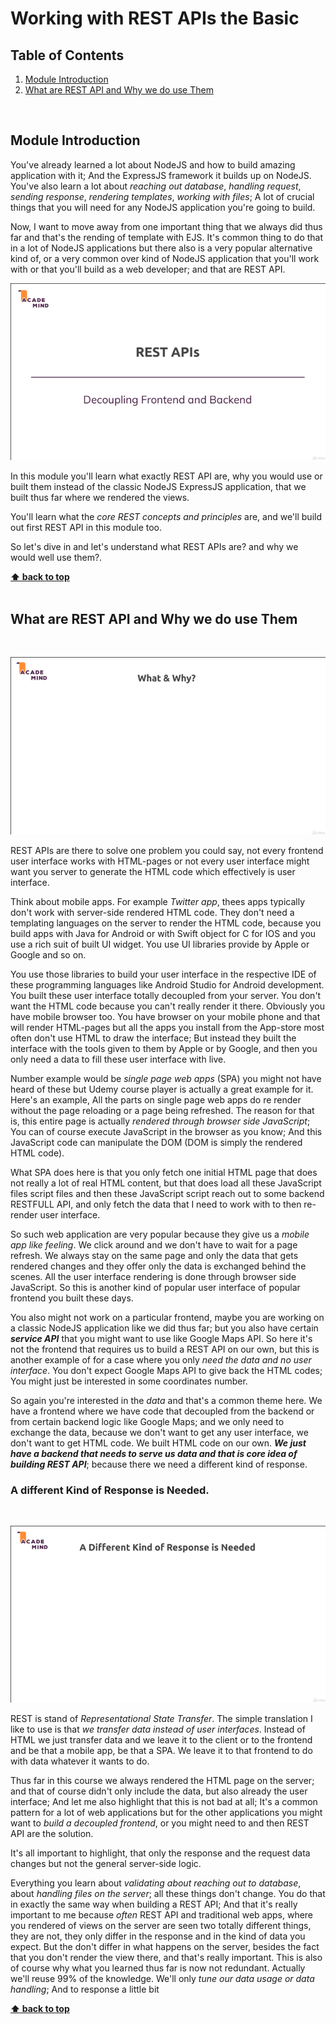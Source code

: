 # Working with REST APIs the Basic

## Table of Contents
1. [Module Introduction](#module-introduction)
2. [What are REST API and Why we do use Them](#what-are-rest-api-and-why-we-do-use-them)

<br/>

## Module Introduction

You've already learned a lot about NodeJS and how to build amazing application
with it; And the ExpressJS framework it builds up on NodeJS. You've also learn
a lot about _reaching out database_, _handling request_, _sending response_,
_rendering templates_, _working with files_; A lot of crucial things that you
will need for any NodeJS application you're going to build.

Now, I want to move away from one important thing that we always did thus far
and that's the rending of template with EJS. It's common thing to do that in
a lot of NodeJS applications but there also is a very popular alternative kind
of, or a very common over kind of NodeJS application that you'll work with or
that you'll build as a web developer; and that are REST API.
<br/>

![chapter-23-1.gif](./images/gif/chapter-23-1.gif "Module introduction")
<br/>

In this module you'll learn what exactly REST API are, why you would use or
built them instead of the classic NodeJS ExpressJS application, that we built
thus far where we rendered the views.

You'll learn what the _core REST concepts and principles_ are, and we'll build
out first REST API in this module too.

So let's dive in and let's understand what REST APIs are? and why we would well
use them?.

**[⬆ back to top](#table-of-contents)**
<br/>
<br/>

## What are REST API and Why we do use Them
<br/>

![chapter-23-2.gif](./images/gif/chapter-23-2.gif "What & why REST API")
<br/>

REST APIs are there to solve one problem you could say, not every frontend user
interface works with HTML-pages or not every user interface might want you
server to generate the HTML code which effectively is user interface.

Think about mobile apps. For example _Twitter app_, thees apps typically don't
work with server-side rendered HTML code. They don't need a templating languages
on the server to render the HTML code, because you build apps with Java for
Android or with Swift object for C for IOS and you use a rich suit of built UI
widget. You use UI libraries provide by Apple or Google and so on.

You use those libraries to build your user interface in the respective IDE of
these programming languages like Android Studio for Android development. You
built these user interface totally decoupled from your server. You don't want
the HTML code because you can't really render it there. Obviously you have
mobile browser too. You have browser on your mobile phone and that will render
HTML-pages but all the apps you install from the App-store most often don't use
HTML to draw the interface; But instead they built the interface with the tools
given to them by Apple or by Google, and then you only need a data to fill these
user interface with live.

Number example would be _single page web apps_ (SPA) you might not have heard of
these but Udemy course player is actually a great example for it. Here's an
example, All the parts on single page web apps do re render without the page
reloading or a page being refreshed. The reason for that is, this entire page is
actually _rendered through browser side JavaScript_; You can of course execute
JavaScript in the browser as you know; And this JavaScript code can manipulate
the DOM (DOM
is simply the rendered HTML code).

What SPA does here is that you only fetch one initial HTML page that does not
really a lot of real HTML content, but that does load all these JavaScript files
script files and then these JavaScript script reach out to some backend RESTFULL
API, and only fetch the data that I need to work with to then re-render user
interface.

So such web application are very popular because they give us a _mobile app like
feeling_. We click around and we don't have to wait for a page refresh. We
always stay on the same page and only the data that gets rendered changes and
they offer only the data is exchanged behind the scenes. All the user interface
rendering is done through browser side JavaScript. So this is another kind of
popular user interface of popular frontend you built these days.

You also might not work on a particular frontend, maybe you are working on
a classic NodeJS application like we did thus far; but you also have certain
**_service API_** that you might want to use like Google Maps API. So here it's
not the frontend that requires us to build a REST API on our own, but this is
another example  of for a case where you only _need the data and no user
interface_. You don't expect Google Maps API to give back the HTML codes; You
might just be interested in some coordinates number.

So again you're interested in the _data_ and that's a common theme here. We have
a frontend where we have code that decoupled from the backend or from certain
backend logic like Google Maps; and we only need to exchange the data, because
we don't want to get any user interface, we don't want to get HTML code. We
built HTML code on our own. **_We just have a backend that needs to serve us data
and that is core idea of building REST API_**; because there we need a different
kind of response.

### A different Kind of Response is Needed.
<br/>

![chapter-23-3.gif](./images/gif/chapter-23-3.gif "A different kind of response is needed")
<br/>

REST is stand of _Representational State Transfer_. The simple translation
I like to use is that _we transfer data instead of user interfaces_. Instead of
HTML we just transfer data and we leave it to the client or to the frontend and
be that a mobile app, be that a SPA. We leave it to that frontend to do with
data whatever it wants to do.

Thus far in this course we always rendered the HTML page on the server; and that
of course didn't only include the data, but also already the user interface; And
let me also highlight that this is not bad at all; It's a common pattern for
a lot of web applications but for the other applications you might want to _build
a decoupled frontend_, or you might need to and then REST API are the solution.

It's all important to highlight, that only the response and the request data
changes but not the general server-side logic.

Everything you learn about _validating about reaching out to database_, about
_handling files on the server_; all these things don't change. You do that in
exactly the same way when building a REST API; And that it's really important to
me because _often_ REST API and traditional web apps, where you rendered of
views on the server are seen two totally different things, they are not, they
only differ in the response and in the kind of data you expect. But the don't
differ in what happens on the server, besides the fact that you don't render the
view there, and that's really important. This is also of course why what you
learned thus far is now not redundant. Actually we'll reuse 99% of the
knowledge. We'll only _tune our data usage or data handling_; And to response
a little bit



**[⬆ back to top](#table-of-contents)**
<br/>
<br/>

